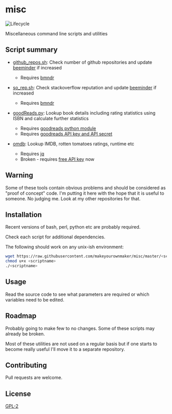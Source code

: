 
# misc

![Lifecycle
](https://img.shields.io/badge/lifecycle-experimental-orange.svg?style=flat)

Miscellaneous command line scripts and utilities


## Script summary

* [github_repos.sh](https://raw.githubusercontent.com/makeyourownmaker/misc/master/github_repos.sh):
Check number of github repositories and update [beeminder](https://www.beeminder.com/home) if increased
  * Requires [bmndr](https://github.com/lydgate/bmndr)

* [so_rep.sh](https://raw.githubusercontent.com/makeyourownmaker/misc/master/so_rep.sh):
Check stackoverflow reputation and update [beeminder](https://www.beeminder.com/home) if increased
  * Requires [bmndr](https://github.com/lydgate/bmndr)

* [goodReads.py](https://raw.githubusercontent.com/makeyourownmaker/misc/master/goodReads.py):
Lookup book details including rating statistics using ISBN and calculate further statistics
  * Requires [goodreads python module](https://github.com/sefakilic/goodreads)
  * Requires [goodreads API key and API secret](https://www.goodreads.com/api)

* [omdb](https://raw.githubusercontent.com/makeyourownmaker/misc/master/omdb):
Lookup IMDB, rotten tomatoes ratings, runtime etc
  * Requires [jq](https://stedolan.github.io/jq/)
  * Broken - requires [free API key](http://www.omdbapi.com/apikey.aspx) now


## Warning

Some of these tools contain obvious problems and should be considered as
"proof of concept" code.  I'm putting it here with the hope that it is useful
to someone.  No judging me.  Look at my other repositories for that.


## Installation

Recent versions of bash, perl, python etc are probably required.

Check each script for additional dependencies.

The following should work on any unix-ish environment:
```sh
wget https://raw.githubusercontent.com/makeyourownmaker/misc/master/<scriptname>
chmod u+x <scriptname>
./<scriptname>
```


## Usage

Read the source code to see what parameters are required or which variables
need to be edited.


## Roadmap

Probably going to make few to no changes.  Some of these scripts may already be
broken.

Most of these utilities are not used on a regular basis but if one starts
to become really useful I'll move it to a separate repository.


## Contributing

Pull requests are welcome.


## License
[GPL-2](https://www.gnu.org/licenses/old-licenses/gpl-2.0.en.html)
